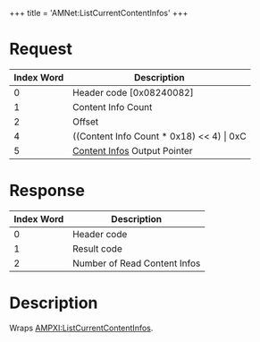 +++
title = 'AMNet:ListCurrentContentInfos'
+++

# Request

| Index Word | Description |
|----|----|
| 0 | Header code \[0x08240082\] |
| 1 | Content Info Count |
| 2 | Offset |
| 4 | ((Content Info Count \* 0x18) \<\< 4) \| 0xC |
| 5 | [Content Infos](Application_Manager_Services#contentinfo "wikilink") Output Pointer |

# Response

| Index Word | Description                  |
|------------|------------------------------|
| 0          | Header code                  |
| 1          | Result code                  |
| 2          | Number of Read Content Infos |

# Description

Wraps [AMPXI:ListCurrentContentInfos](AMPXI:ListCurrentContentInfos "wikilink").
